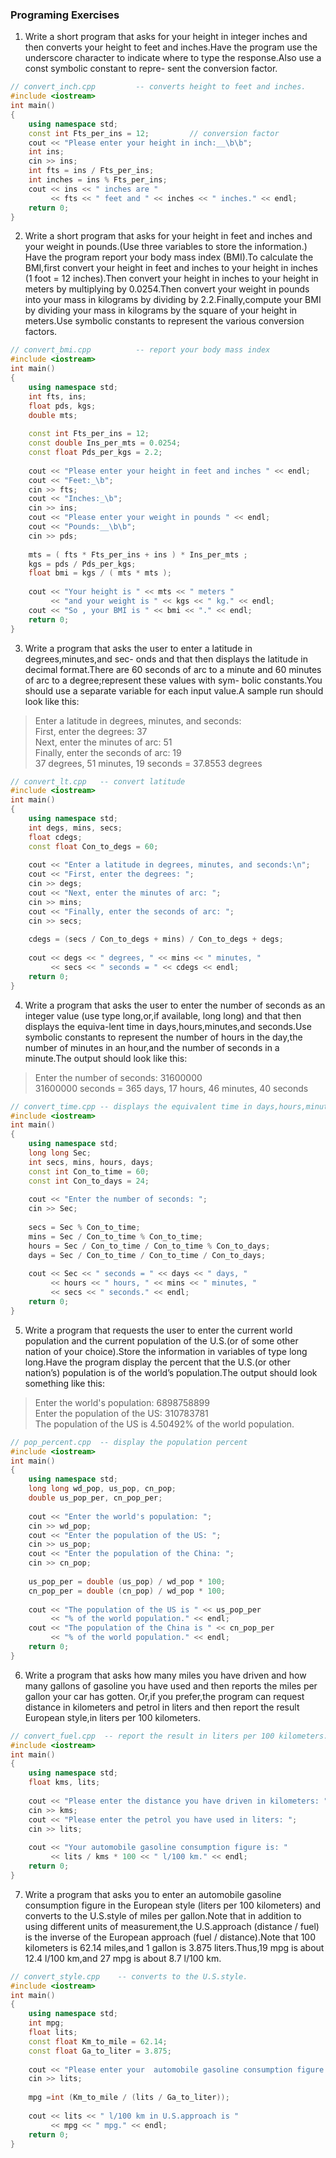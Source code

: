 ### Programing Exercises
1. Write a short program that asks for your height in integer inches and then converts your height to feet and inches.Have the program use the underscore character to indicate where to type the response.Also use a const symbolic constant to repre- sent the conversion factor.

```c++
// convert_inch.cpp         -- converts height to feet and inches.
#include <iostream>
int main()
{
    using namespace std;
    const int Fts_per_ins = 12;         // conversion factor
    cout << "Please enter your height in inch:__\b\b";
    int ins;
    cin >> ins;
    int fts = ins / Fts_per_ins;
    int inches = ins % Fts_per_ins;
    cout << ins << " inches are "
         << fts << " feet and " << inches << " inches." << endl;
    return 0;
}
```
2. Write a short program that asks for your height in feet and inches and your weight in pounds.(Use three variables to store the information.) Have the program report your body mass index (BMI).To calculate the BMI,first convert your height in feet and inches to your height in inches (1 foot = 12 inches).Then convert your height in inches to your height in meters by multiplying by 0.0254.Then convert your weight in pounds into your mass in kilograms by dividing by 2.2.Finally,compute your BMI by dividing your mass in kilograms by the square of your height in meters.Use symbolic constants to represent the various conversion factors.

```c++
// convert_bmi.cpp          -- report your body mass index
#include <iostream>
int main()
{
    using namespace std;
    int fts, ins;
    float pds, kgs;
    double mts;
    
    const int Fts_per_ins = 12;
    const double Ins_per_mts = 0.0254;
    const float Pds_per_kgs = 2.2;
    
    cout << "Please enter your height in feet and inches " << endl;
    cout << "Feet:_\b";
    cin >> fts;
    cout << "Inches:_\b";
    cin >> ins;
    cout << "Please enter your weight in pounds " << endl;
    cout << "Pounds:__\b\b";
    cin >> pds;
    
    mts = ( fts * Fts_per_ins + ins ) * Ins_per_mts ;
    kgs = pds / Pds_per_kgs;
    float bmi = kgs / ( mts * mts );
    
    cout << "Your height is " << mts << " meters "
         << "and your weight is " << kgs << " kg." << endl;
    cout << "So , your BMI is " << bmi << "." << endl;
    return 0;
}
```
3. Write a program that asks the user to enter a latitude in degrees,minutes,and sec- onds and that then displays the latitude in decimal format.There are 60 seconds of arc to a minute and 60 minutes of arc to a degree;represent these values with sym- bolic constants.You should use a separate variable for each input value.A sample run should look like this:
> Enter a latitude in degrees, minutes, and seconds:\
First, enter the degrees: 37\
Next, enter the minutes of arc: 51\
Finally, enter the seconds of arc: 19\
37 degrees, 51 minutes, 19 seconds = 37.8553 degrees

```c++
// convert_lt.cpp   -- convert latitude
#include <iostream>
int main()
{
    using namespace std;
    int degs, mins, secs;
    float cdegs;
    const float Con_to_degs = 60;
    
    cout << "Enter a latitude in degrees, minutes, and seconds:\n";
    cout << "First, enter the degrees: ";
    cin >> degs;
    cout << "Next, enter the minutes of arc: ";
    cin >> mins;
    cout << "Finally, enter the seconds of arc: ";
    cin >> secs;
    
    cdegs = (secs / Con_to_degs + mins) / Con_to_degs + degs;
    
    cout << degs << " degrees, " << mins << " minutes, "
         << secs << " seconds = " << cdegs << endl;
    return 0;
}
```
4. Write a program that asks the user to enter the number of seconds as an integer value (use type long,or,if available, long  long) and that then displays the equiva-lent time in days,hours,minutes,and seconds.Use symbolic constants to represent the number of hours in the day,the number of minutes in an hour,and the number of seconds in a minute.The output should look like this:
> Enter the number of seconds: 31600000\
31600000 seconds = 365 days, 17 hours, 46 minutes, 40 seconds

```c++
// convert_time.cpp -- displays the equivalent time in days,hours,minutes,and seconds.
#include <iostream>
int main()
{
    using namespace std;
    long long Sec;
    int secs, mins, hours, days;
    const int Con_to_time = 60;
    const int Con_to_days = 24;
    
    cout << "Enter the number of seconds: ";
    cin >> Sec;
    
    secs = Sec % Con_to_time;
    mins = Sec / Con_to_time % Con_to_time;
    hours = Sec / Con_to_time / Con_to_time % Con_to_days;
    days = Sec / Con_to_time / Con_to_time / Con_to_days;
    
    cout << Sec << " seconds = " << days << " days, "
         << hours << " hours, " << mins << " minutes, "
         << secs << " seconds." << endl;
    return 0;
}
```
5. Write a program that requests the user to enter the current world population and the current population of the U.S.(or of some other nation of your choice).Store the information in variables of type long  long.Have the program display the percent that the U.S.(or other nation’s) population is of the world’s population.The output should look something like this:
> Enter the world's population: 6898758899 \
Enter the population of the US: 310783781\
The population of the US is 4.50492% of the world population.

```c++
// pop_percent.cpp  -- display the population percent
#include <iostream>
int main()
{
    using namespace std;
    long long wd_pop, us_pop, cn_pop;
    double us_pop_per, cn_pop_per;
    
    cout << "Enter the world's population: ";
    cin >> wd_pop;
    cout << "Enter the population of the US: ";
    cin >> us_pop;
    cout << "Enter the population of the China: ";
    cin >> cn_pop;
    
    us_pop_per = double (us_pop) / wd_pop * 100;
    cn_pop_per = double (cn_pop) / wd_pop * 100;
    
    cout << "The population of the US is " << us_pop_per
         << "% of the world population." << endl;
    cout << "The population of the China is " << cn_pop_per
         << "% of the world population." << endl;
    return 0;
}
```
6. Write a program that asks how many miles you have driven and how many gallons of gasoline you have used and then reports the miles per gallon your car has gotten. Or,if you prefer,the program can request distance in kilometers and petrol in liters and then report the result European style,in liters per 100 kilometers.

```c++
// convert_fuel.cpp  -- report the result in liters per 100 kilometers.
#include <iostream>
int main()
{
    using namespace std;
    float kms, lits;
    
    cout << "Please enter the distance you have driven in kilometers: ";
    cin >> kms;
    cout << "Please enter the petrol you have used in liters: ";
    cin >> lits;
    
    cout << "Your automobile gasoline consumption figure is: "
         << lits / kms * 100 << " l/100 km." << endl;
    return 0;
}
```
7. Write a program that asks you to enter an automobile gasoline consumption figure in the European style (liters per 100 kilometers) and converts to the U.S.style of miles per gallon.Note that in addition to using different units of measurement,the U.S.approach (distance / fuel) is the inverse of the European approach (fuel / distance).Note that 100 kilometers is 62.14 miles,and 1 gallon is 3.875 liters.Thus,19 mpg is about 12.4 l/100 km,and 27 mpg is about 8.7 l/100 km. 

```c++
// convert_style.cpp    -- converts to the U.S.style.
#include <iostream>
int main()
{
    using namespace std;
    int mpg;
    float lits;
    const float Km_to_mile = 62.14;
    const float Ga_to_liter = 3.875;
    
    cout << "Please enter your  automobile gasoline consumption figure in the European style \n(liters per 100 kilometers): ";
    cin >> lits;
    
    mpg =int (Km_to_mile / (lits / Ga_to_liter));
    
    cout << lits << " l/100 km in U.S.approach is "
         << mpg << " mpg." << endl;
    return 0;
}
```